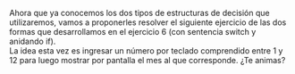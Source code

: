 Ahora que ya conocemos los dos tipos de estructuras de decisión que utilizaremos, vamos a proponerles resolver el siguiente ejercicio de las dos formas que desarrollamos en el ejercicio 6 (con sentencia switch y anidando if).<br>
La idea esta vez es ingresar un número por teclado comprendido entre 1 y 12 para luego mostrar por pantalla el mes al que corresponde.
¿Te animas?